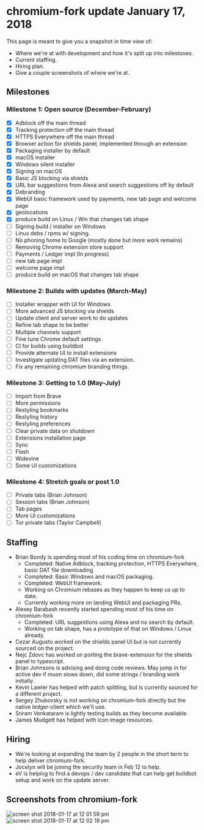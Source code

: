 # chromium-fork update January 17, 2018

This page is meant to give you a snapshot in time view of:

- Where we're at with development and how it's split up into milestones.
- Current staffing.
- Hiring plan.
- Give a couple screenshots of where we're at.

## Milestones


### Milestone 1: Open source (December-February)
- [x] Adblock off the main thread
- [x] Tracking protection off the main thread
- [x] HTTPS Everywhere off the main thread
- [x] Browser action for shields panel, implemented through an extension
- [x] Packaging installer by default
- [x] macOS installer
- [x] Windows silent installer
- [x] Signing on macOS
- [x] Basic JS blocking via shields
- [x] URL bar suggestions from Alexa and search suggestions off by default
- [x] Debranding
- [x] WebUI basic framework used by payments, new tab page and welcome page
- [x] geolocations
- [x] produce build on Linux / Win that changes tab shape
- [ ] Signing build / installer on Windows
- [ ] Linux debs / rpms w/ signing.
- [ ] No phoning home to Google (mostly done but more work remains)
- [ ] Removing Chrome extension store support
- [ ] Payments / Ledger impl (In progress)
- [ ] new tab page impl
- [ ] welcome page impl
- [ ] produce build on macOS that changes tab shape

### Milestone 2: Builds with updates (March-May)

- [ ] Installer wrapper with UI for Windows
- [ ] More advanced JS blocking via shields
- [ ] Update client and server work to do updates
- [ ] Refine tab shape to be better
- [ ] Multiple channels support
- [ ] Fine tune Chrome default settings
- [ ] CI for builds using buildbot
- [ ] Provide alternate UI to install extensions
- [ ] Investigate updating DAT files via an extension.
- [ ] Fix any remaining chromium branding things.

### Milestone 3: Getting to 1.0 (May-July)

- [ ] Import from Brave
- [ ] More permissions
- [ ] Restyling bookmarks
- [ ] Restyling history
- [ ] Restyling preferences
- [ ] Clear private data on shutdown
- [ ] Extensions installation page
- [ ] Sync
- [ ] Flash
- [ ] Widevine
- [ ] Some UI customizations

### Milestone 4: Stretch goals or post 1.0

- [ ] Private tabs (Brian Johnson)
- [ ] Session tabs (Brian Johnson)
- [ ] Tab pages
- [ ] More UI customizations
- [ ] Tor private tabs (Taylor Campbell)

## Staffing

- Brian Bondy is spending most of his coding time on chromium-fork
  - Completed: Native Adblock, tracking protection, HTTPS Everywhere, basic DAT file downloading
  - Completed: Basic Windows and macOS packaging.
  - Completed: WebUI framework.
  - Working on Chromium rebases as they happen to keep us up to date.
  - Currently working more on landing WebUI and packaging PRs.
- Alexey Barabash recently started spending most of his time on chromium-fork
  - Completed: URL suggestions using Alexa and no search by default.
  - Working on tab shape, has a prototype of that on Windows / Linux already.
- Cezar Augusto worked on the shields panel UI but is not currently sourced on the project.
- Nejc Zdovc has worked on porting the brave-extension for the shields panel to typescript.
- Brian Johnsons is advising and doing code reviews. May jump in for active dev if muon slows down, did some strings / branding work initially.
- Kevin Lawler has helped with patch splitting, but is currently sourced for a different project.
- Sergey Zhukovsky is not working on chromium-fork directly but the native ledger-client which we'll use.
- Sriram Venkataram is lightly testing builds as they become available.
- James Mudgett has helped with icon image resources.

## Hiring

- We're looking at expanding the team by 2 people in the short term to help deliver chromium-fork.
- Jocelyn will be joining the security team in Feb 12 to help.
- eV is helping to find a devops / dev candidate that can help get buildbot setup and work on the update server.


## Screenshots from chromium-fork

![screen shot 2018-01-17 at 12 01 59 pm](https://user-images.githubusercontent.com/831718/35055946-7713010c-fb7e-11e7-821d-48b17453bb69.png)
![screen shot 2018-01-17 at 12 02 18 pm](https://user-images.githubusercontent.com/831718/35055947-772568ba-fb7e-11e7-9568-eb58e72e2ede.png)

